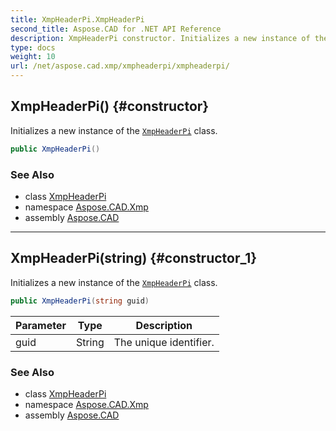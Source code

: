 ```yaml
---
title: XmpHeaderPi.XmpHeaderPi
second_title: Aspose.CAD for .NET API Reference
description: XmpHeaderPi constructor. Initializes a new instance of the XmpHeaderPi class
type: docs
weight: 10
url: /net/aspose.cad.xmp/xmpheaderpi/xmpheaderpi/
---
```

## XmpHeaderPi() {#constructor}

Initializes a new instance of the [`XmpHeaderPi`](../) class.

```csharp
public XmpHeaderPi()
```

### See Also

* class [XmpHeaderPi](../)
* namespace [Aspose.CAD.Xmp](../../xmpheaderpi/)
* assembly [Aspose.CAD](../../../)

---

## XmpHeaderPi(string) {#constructor_1}

Initializes a new instance of the [`XmpHeaderPi`](../) class.

```csharp
public XmpHeaderPi(string guid)
```

| Parameter | Type | Description |
| --- | --- | --- |
| guid | String | The unique identifier. |

### See Also

* class [XmpHeaderPi](../)
* namespace [Aspose.CAD.Xmp](../../xmpheaderpi/)
* assembly [Aspose.CAD](../../../)


